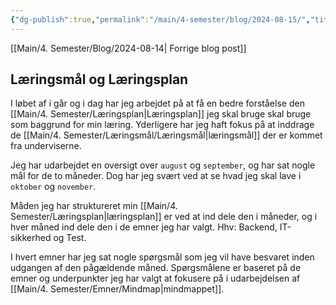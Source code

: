 ```yaml
---
{"dg-publish":true,"permalink":"/main/4-semester/blog/2024-08-15/","title":"Tors d. 15. Aug","created":"2024-08-15T09:07:07.097+02:00"}
---
```



[[Main/4. Semester/Blog/2024-08-14\| Forrige blog post]]

## Læringsmål og Læringsplan

I løbet af i går og i dag har jeg arbejdet på at få en bedre forståelse den
[[Main/4. Semester/Læringsplan\|Læringsplan]] jeg skal bruge skal bruge som baggrund for min læring.
Yderligere har jeg haft fokus på at inddrage de [[Main/4. Semester/Læringsmål/Læringsmål\|læringsmål]] der er kommet fra
underviserne.

Jeg har udarbejdet en oversigt over `august` og `september`, og har sat nogle mål
for de to måneder. Dog har jeg svært ved at se hvad jeg skal lave i `oktober`
og `november`.

Måden jeg har struktureret min [[Main/4. Semester/Læringsplan\|læringsplan]] er ved at ind dele den i
måneder, og i hver måned ind dele den i de emner jeg har valgt.
Hhv:  Backend, IT-sikkerhed og Test.

I hvert emner har jeg sat nogle spørgsmål som jeg vil have besvaret inden
udgangen af den pågældende måned.
Spørgsmålene er baseret på de emner og underpunkter jeg har valgt at fokusere
på i udarbejdelsen af [[Main/4. Semester/Emner/Mindmap\|mindmappet]].
